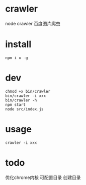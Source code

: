 # crawler
node crawler 百度图片爬虫

# install
```
npm i x -g
```

# dev
```
chmod +x bin/crawler
bin/crawler -i xxx
bin/crawler -h
npm start
node src/index.js
```

# usage
```
crawler -i xxx
```

# todo

优化chrome内核 可配置目录 创建目录
